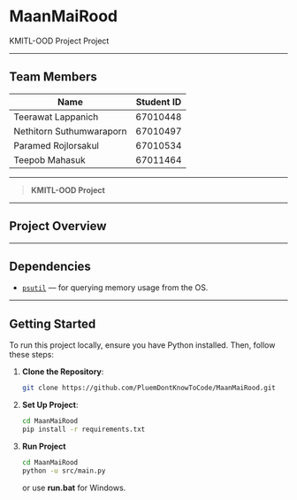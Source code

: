 # MaanMaiRood
KMITL-OOD Project
Project 

---

## Team Members

| Name         | Student ID   |
|--------------|--------------|
| Teerawat Lappanich        | 67010448 |
| Nethitorn Suthumwaraporn  | 67010497 |
| Paramed Rojlorsakul       | 67010534 |
| Teepob Mahasuk            | 67011464 |

---

> **KMITL-OOD Project**  
> 

---
## Project Overview



---

## Dependencies

- [`psutil`](https://pypi.org/project/psutil/) — for querying memory usage from the OS.

---

## Getting Started
To run this project locally, ensure you have Python installed. Then, follow these steps:

1. **Clone the Repository**:
   ```bash
   git clone https://github.com/PluemDontKnowToCode/MaanMaiRood.git
   ```
2. **Set Up Project**:
   ```bash
   cd MaanMaiRood
   pip install -r requirements.txt
   ```
3. **Run Project**
   ```bash
   cd MaanMaiRood
   python -u src/main.py
   ```
   or use **run.bat** for Windows.